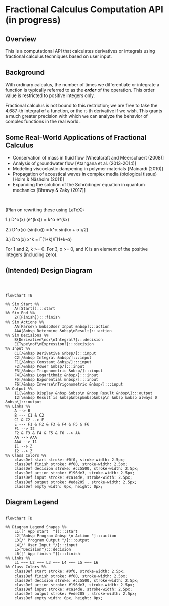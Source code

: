 # Fractional Calculus Computation API (in progress)

## Overview

This is a computational API that calculates derivatives or integrals using fractional
calculus techniques based on user input.

## Background

With ordinary calculus, the number of times we differentiate or integrate a function is typically referred to as the 
_**order**_ of the operation. This order value is restricted to positive integers only.

Fractional calculus is not bound to this restriction; we are free to take the 4.687-th integral of a function, or the 
π-th derivative if we wish. This grants a much greater precision with which we can analyze the behavior of complex functions in 
the real world.

## Some Real-World Applications of Fractional Calculus

- Conservation of mass in fluid flow [Wheatcraft and Meerschaert (2008)]
- Analysis of groundwater flow [Atangana et al. (2013-2014)]
- Modeling viscoelastic dampening in polymer materials [Mainardi (2010)]
- Propagation of acoustical waves in complex media (biological tissue) [Holm & Näsholm (2011)]
- Expanding the solution of the Schrödinger equation in quantum mechanics [Bhrawy & Zaky (2017)]


<br>





(Plan on rewriting these using LaTeX):

1.) D^α(x) (e^(kx)) = k^α e^(kx)

2.) D^α(x) (sin(kx)) = k^α sin(kx + απ/2)

3.) D^α(x) x^k = Γ(1+k)/Γ(1+k-α)

For 1 and 2, k >= 0.
For 3, x >= 0, and K is an element of the positive integers (including zero).

## (Intended) Design Diagram

```mermaid



flowchart TB

%% Sim Start %%
    A([Start]):::start
%% Sim End %% 
    Z([Finish]):::finish
%% Sim Actions %%
    AA[Parse\n &nbspUser Input &nbsp]:::action
    AAA[&nbsp Determine &nbsp\nResult]:::action
%% Sim Decisions %%
    B{Derivative\nor\nIntegral?}:::decision
    E{Type\nof\nExpression?}:::decision
%% Input %%
    C1[/&nbsp Derivative &nbsp/]:::input
    C2[/&nbsp Integral &nbsp/]:::input
    F1[/&nbsp Constant &nbsp/]:::input
    F2[/&nbsp Power &nbsp/]:::input
    F3[/&nbsp Trigonometric &nbsp/]:::input
    F4[/&nbsp Logarithmic &nbsp/]:::input
    F5[/&nbsp Exponential &nbsp/]:::input
    F6[/&nbsp Inverse\nTrigonometric &nbsp/]:::input
%% Output %%
    I1[\&nbsp Display &nbsp &nbsp\n &nbsp Result &nbsp\]:::output
    I2[\&nbsp Result is &nbsp&nbsp&nbsp&nbsp\n &nbsp &nbsp always 0 &nbsp\]:::output
%% Links %%
    A --> B
    B --- C1 & C2
    C1 & C2 --> E
    E --- F1 & F2 & F3 & F4 & F5 & F6
    F1 --> I2
    F2 & F3 & F4 & F5 & F6 --> AA
    AA --> AAA
    AAA --> I1
    I1 --> Z
    I2 --> Z
%% Class Colors %%
    classDef start stroke: #0f0, stroke-width: 2.5px;
    classDef finish stroke: #f00, stroke-width: 2.5px;
    classDef decision stroke: #cc5500, stroke-width: 2.5px;
    classDef action stroke: #196de3, stroke-width: 2.5px;
    classDef input stroke: #ca14de, stroke-width: 2.5px;
    classDef output stroke: #ede205 , stroke-width: 2.5px;
    classDef empty width: 0px, height: 0px;
```

## Diagram Legend

```mermaid

flowchart TD

%% Diagram Legend Shapes %%    
    L1([" App start  "]):::start
    L2["&nbsp Program &nbsp \n Action "]:::action
    L3[/" Program Output "/]:::output
    L4[/" User Input "/]:::input
    L5{"Decision"}:::decision
    L6([" App finish "]):::finish
%% Links %%        
    L1 ~~~ L2 ~~~ L3 ~~~ L4 ~~~ L5 ~~~ L6
%% Class Colors %%
    classDef start stroke: #0f0, stroke-width: 2.5px;
    classDef finish stroke: #f00, stroke-width: 2.5px;
    classDef decision stroke: #cc5500, stroke-width: 2.5px;
    classDef action stroke: #196de3, stroke-width: 2.5px;
    classDef input stroke: #ca14de, stroke-width: 2.5px;
    classDef output stroke: #ede205 , stroke-width: 2.5px;
    classDef empty width: 0px, height: 0px;
```